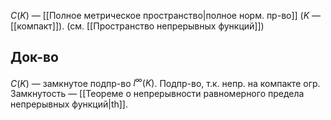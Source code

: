 $C(K)$ — [[Полное метрическое пространство|полное норм. пр-во]] ($K$ — [[компакт]]). (см. [[Пространство непрерывных функций]])
## Док-во

$C(K)$ — замкнутое подпр-во $l^{\infty}(K)$. Подпр-во, т.к. непр. на компакте огр. Замкнутость — [[Теореме о непрерывности равномерного предела непрерывных функций|th]]. 